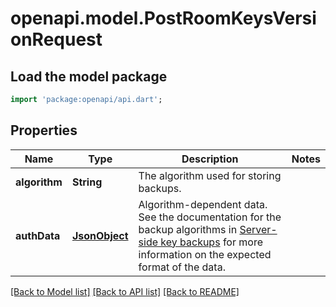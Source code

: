# openapi.model.PostRoomKeysVersionRequest

## Load the model package
```dart
import 'package:openapi/api.dart';
```

## Properties
Name | Type | Description | Notes
------------ | ------------- | ------------- | -------------
**algorithm** | **String** | The algorithm used for storing backups. | 
**authData** | [**JsonObject**](.md) | Algorithm-dependent data. See the documentation for the backup algorithms in [Server-side key backups](https://spec.matrix.org/v1.13/client-server-api/#server-side-key-backups) for more information on the expected format of the data. | 

[[Back to Model list]](../README.md#documentation-for-models) [[Back to API list]](../README.md#documentation-for-api-endpoints) [[Back to README]](../README.md)


